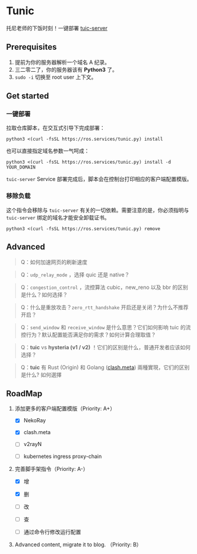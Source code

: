 # Tunic

托尼老师的下饭时刻！一键部署 [tuic-server](https://github.com/EAimTY/tuic)

## Prerequisites

1. 提前为你的服务器解析一个域名 A 纪录。
2. 三二零二了，你的服务器该有 **Python3** 了。
3. `sudo -i` 切换至 root user 上下文。

## Get started

### 一键部署

拉取仓库脚本，在交互式引导下完成部署：

```shell
python3 <(curl -fsSL https://ros.services/tunic.py) install
```

也可以直接指定域名参数一气呵成：

```shell
python3 <(curl -fsSL https://ros.services/tunic.py) install -d YOUR_DOMAIN
```

`tuic-server` Service 部署完成后，脚本会在控制台打印相应的客户端配置模版。

### 移除负载

这个指令会移除与 `tuic-server` 有关的一切依赖。需要注意的是，你必须指明与 `tuic-server` 绑定的域名才能安全卸载证书。

```shell
python3 <(curl -fsSL https://ros.services/tunic.py) remove
```

## Advanced

> Q：如何加速网页的刷新速度

> Q：`udp_relay_mode` ，选择 quic 还是 native？

> Q：`congestion_control` ，流控算法 cubic，new_reno 以及 bbr 的区别是什么？如何选择？

> Q：什么是重放攻击？`zero_rtt_handshake` 开启还是关闭？为什么不推荐开启？

>  Q：`send_window` 和 `receive_window` 是什么意思？它们如何影响 tuic 的流控行为？默认配置能否满足你的需求？如何计算合理取值？

>  Q：**tuic** vs **hysteria (v1 / v2)** ！它们的区别是什么，普通开发者应该如何选择？

> Q：**tuic** 有 Rust (Origin) 和 Golang ([clash.meta](https://wiki.metacubex.one/config/proxies/tuic/)) 兩種實現，它们的区别是什么? 如何選擇

## RoadMap

1. 添加更多的客户端配置模版（Priority: A+）

   - [x] NekoRay

   - [x] clash.meta

   - [ ] v2rayN

   - [ ] kubernetes ingress proxy-chain

2. 完善脚手架指令（Priority: A-）

   - [x] 增

   - [x] 删

   - [ ] 改

   - [ ] 查

   - [ ] 通过命令行修改运行配置

3. Advanced content, migrate it to blog. （Priority: B）
